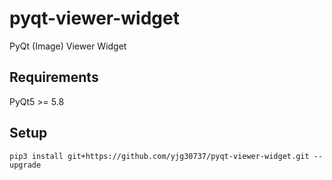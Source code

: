 # pyqt-viewer-widget
PyQt (Image) Viewer Widget

## Requirements
PyQt5 >= 5.8

## Setup
```pip3 install git+https://github.com/yjg30737/pyqt-viewer-widget.git --upgrade```
